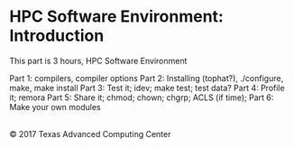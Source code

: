 # HPC Software Environment: Introduction


This part is 3 hours, HPC Software Environment



Part 1: compilers, compiler options
Part 2: Installing (tophat?), ./configure, make, make install
Part 3: Test it; idev; make test; test data?
Part 4: Profile it; remora
Part 5: Share it; chmod; chown; chgrp; ACLS (if time);
Part 6: Make your own modules



<br>
&copy; 2017 Texas Advanced Computing Center


